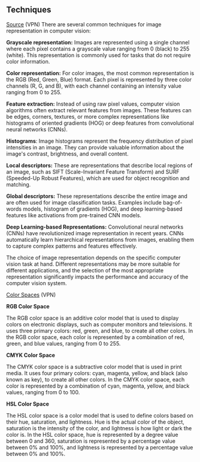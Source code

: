 ## Techniques

[Source](https://medium.com/@sumit-kr-sharma/image-representation-in-computer-vision-364e47c4e69a) (VPN)
There are several common techniques for image representation in computer vision:

**Grayscale representation:** Images are represented using a single channel where each pixel contains a grayscale value ranging from 0 (black) to 255 (white). This representation is commonly used for tasks that do not require color information.

**Color representation:** For color images, the most common representation is the RGB (Red, Green, Blue) format. Each pixel is represented by three color channels (R, G, and B), with each channel containing an intensity value ranging from 0 to 255.

**Feature extraction:** Instead of using raw pixel values, computer vision algorithms often extract relevant features from images. These features can be edges, corners, textures, or more complex representations like histograms of oriented gradients (HOG) or deep features from convolutional neural networks (CNNs).

**Histograms**: Image histograms represent the frequency distribution of pixel intensities in an image. They can provide valuable information about the image's contrast, brightness, and overall content.

**Local descriptors:** These are representations that describe local regions of an image, such as SIFT (Scale-Invariant Feature Transform) and SURF (Speeded-Up Robust Features), which are used for object recognition and matching.

**Global descriptors:** These representations describe the entire image and are often used for image classification tasks. Examples include bag-of-words models, histogram of gradients (HOG), and deep learning-based features like activations from pre-trained CNN models.

**Deep Learning-based Representations:** Convolutional neural networks (CNNs) have revolutionized image representation in recent years. CNNs automatically learn hierarchical representations from images, enabling them to capture complex patterns and features effectively.

The choice of image representation depends on the specific computer vision task at hand. Different representations may be more suitable for different applications, and the selection of the most appropriate representation significantly impacts the performance and accuracy of the computer vision system.

[Color Spaces](https://medium.com/@livajorge7/the-science-of-color-understanding-color-spaces-in-image-processing-d0e238872a0c) (VPN)

**RGB Color Space**

The RGB color space is an additive color model that is used to display colors on electronic displays, such as computer monitors and televisions. It uses three primary colors: red, green, and blue, to create all other colors. In the RGB color space, each color is represented by a combination of red, green, and blue values, ranging from 0 to 255.

 **CMYK Color Space**

The CMYK color space is a subtractive color model that is used in print media. It uses four primary colors: cyan, magenta, yellow, and black (also known as key), to create all other colors. In the CMYK color space, each color is represented by a combination of cyan, magenta, yellow, and black values, ranging from 0 to 100.

**HSL Color Space**

The HSL color space is a color model that is used to define colors based on their hue, saturation, and lightness. Hue is the actual color of the object, saturation is the intensity of the color, and lightness is how light or dark the color is. In the HSL color space, hue is represented by a degree value between 0 and 360, saturation is represented by a percentage value between 0% and 100%, and lightness is represented by a percentage value between 0% and 100%.